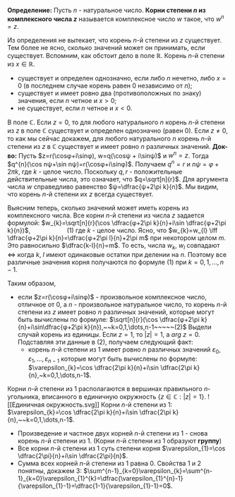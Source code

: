 **Определение:**
Пусть $n$ - натуральное число. **Корни степени $n$ из комплексного числа $z$** называется комплексное число $w$ такое, что $w^{n}=z$.

Из определения не вытекает, что корень $n$-й степени из $z$ существует. Тем более не ясно, сколько значений может он принимать, если существует. Вспомним, как обстоит дело в поле $\mathbb{R}$. Корень $n$-й степени из $x \in \mathbb{R}$.
- существует и определен однозначно, если либо $n$ нечетно, либо $x = 0$ (в последнем случае корень равен 0 независимо от $n$);
- существует и имеет ровно два (противоположных по знаку) значения, если $n$ четное и $x>0$;
- не существует, если $n$ четное и $x<0$.

В поле $\mathbb{C}$. Если $z=0$, то для любого натурального $n$ корень $n$-й степени из $z$ в поле $\mathbb{C}$ существует и определен однозначно (равен 0). Если $z \neq 0$, то как мы сейчас докажем, для любого натурального $n$ корень $n$-й степени из $z$ в $\mathbb{C}$ существует и имеет ровно $n$ различных значений. 
**Док-во:**
Пусть $z=r(\cosφ+i\sinφ), w=q(\cosψ + i\sinψ)$ и $w^{n}=z$. Тогда $q^{n}(\cos nψ+\sin nψ)=r(\cosφ+i\sinφ)$.
Получаем $q^{n}=r$ и $nψ=φ+2\pi k$, где $k$ - целое число. Поскольку $q,r$ - положительные действительные числа, это означает, что $q=\sqrt[n]{r}$. Для аргумента числа $w$ справедливо равенство $ψ=\dfrac{ψ+2\pi k}{n}$. Мы видим, что корень $n$-й степени их $z$ всегда существует.

Выясним теперь, сколько значений может иметь корень из комплексного числа. Все корни $n$-й степени из числа $z$ задается формулой:
$w_{k}=\sqrt[n]{r}(\cos \dfrac{φ+2\pi k}{n}+i\sin \dfrac{φ+2\pi k}{n})$, $~~~~~~~~~~~~~~~~~~~~(1)$
где $k$ - целое число. Ясно, что $w_{k}=w_{l} \iff \dfrac{φ+2\pi k}{n}=\dfrac{φ+2\pi l}{n}+2\pi m$ при некотором целом $m$. Это равносильно $\dfrac{k-l}{n}=m$. То есть, числа $w_{k}, ~ w_{l}$ совпадают $\iff$ когда $k,~l$ имеют одинаковые остатки при делении на $n$. Поэтому все различные значения корня получаются по формуле $(1)$ при $k=0,1,\dots,n-1$.

Таким образом,
- если $z=r(\cosφ+i\sinφ)$ - произвольное комплексное число, отличное от 0, а $n$ - произвольное натуральное число, то корень $n$-й степени из $z$ имеет ровно $n$ различных значений, которые могут быть вычислены по формуле:
  $\sqrt[n]{r}(\cos \dfrac{φ+2\pi k}{n}+i\sin\dfrac{φ+2\pi k}{n}),~~k=0,1,\dots,n-1~~~~~(2)$
  Выдели случай корень из единицы. Если $z=1$, то $|z|=1$,
  а $arg~z=0$. Подставляя эти данные в $(2)$, получаем следующий факт:
  - корень $n$-й степени из 1 имеет ровно $n$ различных значений $\varepsilon_{0},\varepsilon_{1},\dots,\varepsilon_{n-1}$ которые могут быть вычислены по формуле:
  $\varepsilon_{k}=\cos \dfrac{2\pi k}{n}+i\sin \dfrac{2\pi k}{n},~k=0,1,\dots,n-1$.

Корни $n$-й степени из 1 располагаются в вершинах правильного $n$-угольника, вписанного в единичную окружность {${z ∈ \mathbb{C} : |z| = 1}$}.
![[Единичная окружность.svg]]
   Корни $n$-й степени из 1:
   $\varepsilon_{k}=\cos \dfrac{2\pi k}{n}+i\sin \dfrac{2\pi k}{n},~~k=0,1,\dots,n-1$.
   - Произведение и частное двух корней $n$-й степени из 1 - снова корень $n$-й степени из 1. (Корни $n$-й степени из 1 образуют **группу**)
   - Все корни $n$-й степени из 1 суть степени корня $\varepsilon_{1}=\cos \dfrac{2\pi}{n}+i\sin \dfrac{2\pi}{n}$.
   - Сумма всех корней $n$-й степени из 1 равна 0.
   Свойства 1 и 2 понятны, докажем 3:
   $\sum^{n-1}_{k=0}\varepsilon_{k}=\sum^{n-1}_{k=0}\varepsilon_{1}^{k}=\dfrac{\varepsilon_{1}^{n}-1}{\varepsilon_{1}-1}=\dfrac{1-1}{\varepsilon_{1}-1}=0$.